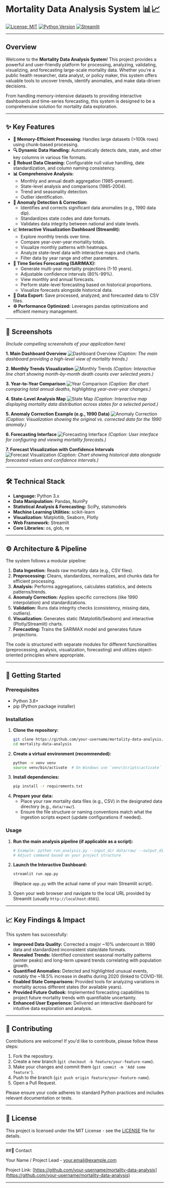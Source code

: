 # Mortality Data Analysis System 📊📈

[![License: MIT](https://img.shields.io/badge/License-MIT-yellow.svg)](https://opensource.org/licenses/MIT) <!-- Optional: Add relevant badges -->
[![Python Version](https://img.shields.io/badge/python-3.x-blue.svg)](https://www.python.org/)
[![Streamlit](https://static.streamlit.io/badges/streamlit_badge_black_white.svg)](https://streamlit.io)

---

## Overview

Welcome to the **Mortality Data Analysis System**! This project provides a powerful and user-friendly platform for processing, analyzing, validating, visualizing, and forecasting large-scale mortality data. Whether you're a public health researcher, data analyst, or policy maker, this system offers valuable tools to uncover trends, identify anomalies, and make data-driven decisions.

From handling memory-intensive datasets to providing interactive dashboards and time-series forecasting, this system is designed to be a comprehensive solution for mortality data exploration.

---

## ✨ Key Features

*   **🧠 Memory-Efficient Processing:** Handles large datasets (>100k rows) using chunk-based processing.
*   **🔍 Dynamic Data Handling:** Automatically detects date, state, and other key columns in various file formats.
*   **🧹 Robust Data Cleaning:** Configurable null value handling, date standardization, and column naming consistency.
*   **📊 Comprehensive Analysis:**
    *   Monthly and annual death aggregation (1985-present).
    *   State-level analysis and comparisons (1985-2004).
    *   Trend and seasonality detection.
    *   Outlier identification.
*   **🔧 Anomaly Detection & Correction:**
    *   Identifies and corrects significant data anomalies (e.g., 1990 data dip).
    *   Standardizes state codes and date formats.
    *   Validates data integrity between national and state levels.
*   **📈 Interactive Visualization Dashboard (Streamlit):**
    *   Explore monthly trends over time.
    *   Compare year-over-year mortality totals.
    *   Visualize monthly patterns with heatmaps.
    *   Analyze state-level data with interactive maps and charts.
    *   Filter data by year range and other parameters.
*   **🔮 Time Series Forecasting (SARIMAX):**
    *   Generate multi-year mortality projections (1-10 years).
    *   Adjustable confidence intervals (80%-99%).
    *   View monthly and annual forecasts.
    *   Perform state-level forecasting based on historical proportions.
    *   Visualize forecasts alongside historical data.
*   **💾 Data Export:** Save processed, analyzed, and forecasted data to CSV files.
*   **⚙️ Performance Optimized:** Leverages pandas optimizations and efficient memory management.

---

## 📸 Screenshots

*(Include compelling screenshots of your application here)*

**1. Main Dashboard Overview**
![Dashboard Overview](placeholder-dashboard-overview.png)
*(Caption: The main dashboard providing a high-level view of mortality trends.)*

**2. Monthly Trends Visualization**
![Monthly Trends](placeholder-monthly-trends.png)
*(Caption: Interactive line chart showing month-by-month death counts over selected years.)*

**3. Year-to-Year Comparison**
![Year Comparison](placeholder-year-comparison.png)
*(Caption: Bar chart comparing total annual deaths, highlighting year-over-year changes.)*

**4. State-Level Analysis Map**
![State Map](placeholder-state-map.png)
*(Caption: Interactive map displaying mortality data distribution across states for a selected period.)*

**5. Anomaly Correction Example (e.g., 1990 Data)**
![Anomaly Correction](placeholder-anomaly-correction.png)
*(Caption: Visualization showing the original vs. corrected data for the 1990 anomaly.)*

**6. Forecasting Interface**
![Forecasting Interface](placeholder-forecasting-interface.png)
*(Caption: User interface for configuring and viewing mortality forecasts.)*

**7. Forecast Visualization with Confidence Intervals**
![Forecast Visualization](placeholder-forecast-visualization.png)
*(Caption: Chart showing historical data alongside forecasted values and confidence intervals.)*

---

## 🛠️ Technical Stack

*   **Language:** Python 3.x
*   **Data Manipulation:** Pandas, NumPy
*   **Statistical Analysis & Forecasting:** SciPy, statsmodels
*   **Machine Learning Utilities:** scikit-learn
*   **Visualization:** Matplotlib, Seaborn, Plotly
*   **Web Framework:** Streamlit
*   **Core Libraries:** os, glob, re

---

## ⚙️ Architecture & Pipeline

The system follows a modular pipeline:

1.  **Data Ingestion:** Reads raw mortality data (e.g., CSV files).
2.  **Preprocessing:** Cleans, standardizes, normalizes, and chunks data for efficient processing.
3.  **Analysis:** Performs aggregations, calculates statistics, and detects patterns/trends.
4.  **Anomaly Correction:** Applies specific corrections (like 1990 interpolation) and standardizations.
5.  **Validation:** Runs data integrity checks (consistency, missing data, outliers).
6.  **Visualization:** Generates static (Matplotlib/Seaborn) and interactive (Plotly/Streamlit) charts.
7.  **Forecasting:** Trains the SARIMAX model and generates future projections.

The code is structured with separate modules for different functionalities (preprocessing, analysis, visualization, forecasting) and utilizes object-oriented principles where appropriate.

---

## 🚀 Getting Started

### Prerequisites

*   Python 3.8+
*   pip (Python package installer)

### Installation

1.  **Clone the repository:**
    ```bash
    git clone https://github.com/your-username/mortality-data-analysis.git
    cd mortality-data-analysis
    ```
2.  **Create a virtual environment (recommended):**
    ```bash
    python -m venv venv
    source venv/bin/activate  # On Windows use `venv\Scripts\activate`
    ```
3.  **Install dependencies:**
    ```bash
    pip install -r requirements.txt
    ```
4.  **Prepare your data:**
    *   Place your raw mortality data files (e.g., CSV) in the designated data directory (e.g., `data/raw/`).
    *   Ensure the file structure or naming conventions match what the ingestion scripts expect (update configurations if needed).

### Usage

1.  **Run the main analysis pipeline (if applicable as a script):**
    ```bash
    # Example: python run_analysis.py --input_dir data/raw/ --output_dir data/processed/
    # Adjust command based on your project structure
    ```
2.  **Launch the Interactive Dashboard:**
    ```bash
    streamlit run app.py
    ```
    (Replace `app.py` with the actual name of your main Streamlit script).

3.  Open your web browser and navigate to the local URL provided by Streamlit (usually `http://localhost:8501`).

---

## 📈 Key Findings & Impact

This system has successfully:

*   **Improved Data Quality:** Corrected a major ~10% undercount in 1990 data and standardized inconsistent state/date formats.
*   **Revealed Trends:** Identified consistent seasonal mortality patterns (winter peaks) and long-term upward trends correlating with population growth.
*   **Quantified Anomalies:** Detected and highlighted unusual events, notably the ~18.5% increase in deaths during 2020 (linked to COVID-19).
*   **Enabled State Comparisons:** Provided tools for analyzing variations in mortality across different states (for available years).
*   **Provided Future Outlook:** Implemented forecasting capabilities to project future mortality trends with quantifiable uncertainty.
*   **Enhanced User Experience:** Delivered an interactive dashboard for intuitive data exploration and analysis.

---

## 🤝 Contributing

Contributions are welcome! If you'd like to contribute, please follow these steps:

1.  Fork the repository.
2.  Create a new branch (`git checkout -b feature/your-feature-name`).
3.  Make your changes and commit them (`git commit -m 'Add some feature'`).
4.  Push to the branch (`git push origin feature/your-feature-name`).
5.  Open a Pull Request.

Please ensure your code adheres to standard Python practices and includes relevant documentation or tests.

---

## 📄 License

This project is licensed under the MIT License - see the [LICENSE](LICENSE) file for details.

---

##📧 Contact

Your Name / Project Lead - your.email@example.com

Project Link: [https://github.com/your-username/mortality-data-analysis](https://github.com/your-username/mortality-data-analysis)

---
